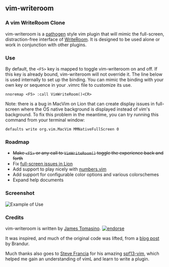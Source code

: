 ## vim-writeroom ##

### A vim WriteRoom Clone ###

vim-writeroom is a [pathogen](https://github.com/tpope/vim-pathogen) style vim plugin that will mimic the full-screen, distraction-free interface of [WriteRoom](http://www.hogbaysoftware.com/products/writeroom). It is designed to be used alone or work in conjunction with other plugins.

### Use ###

By default, the `<F5>` key is mapped to toggle vim-writeroom on and off. If this key is already bound, vim-writeroom will not override it. The line below is used internally to set up the binding. You can mimic the binding with your own key or sequence in your .vimrc file to customize its use.

    nnoremap <F5> :call VimWriteRoom()<CR>

Note: there is a bug in MacVim on Lion that can create display issues in full-screen where the OS native background is displayed instead of vim's background. To fix this problem in the meantime, you can try running this command from your terminal window:

    defaults write org.vim.MacVim MMNativeFullScreen 0

### Roadmap ###

* ~~Make `<F5>` or any call to `VimWriteRoom()` toggle the experience back and forth~~
* Fix [full-screen issues in Lion](http://code.google.com/p/macvim/issues/detail?id=364)
* Add support to play nicely with [numbers.vim](https://github.com/myusuf3/numbers.vim)
* Add support for configurable color options and various colorschemes
* Expand help documents

### Screenshot ###

![Example of Use](http://jamestomasino.com/images/vim-writeroom.jpg)


### Credits ####

vim-writeroom is written by [James Tomasino](https://github.com/jamestomasino). [![endorse](http://api.coderwall.com/jamestomasino/endorsecount.png)](http://coderwall.com/jamestomasino)

It was inspired, and much of the original code was lifted, from a [blog post](https://mutelight.org/vim-is-writeroom-level-2) by Brandur.

Much thanks also goes to [Steve Francia](https://github.com/spf13) for his amazing [spf13-vim](https://github.com/spf13/spf13-vim), which helped me gain an understanding of vimL and learn to write a plugin.
